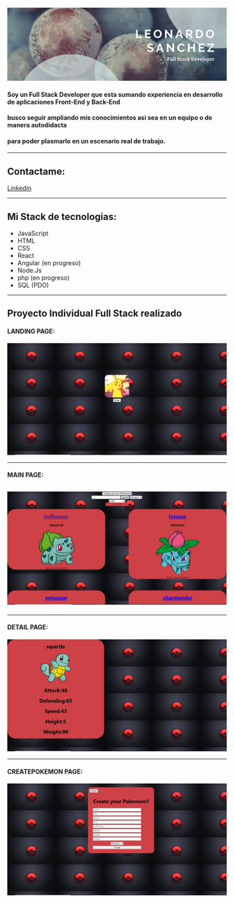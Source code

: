 ![Hola, mi nombre es Leonardo Sánchez y soy FullStack Developer](https://github.com/Leonardo200298/Leonardo200298/blob/main/src/Leonardosanchez.png)

#### Soy un Full Stack Developer que esta sumando experiencia en desarrollo de aplicaciones Front-End y Back-End
#### busco seguir ampliando mis conocimientos asi sea en un equipo o de manera autodidacta 
#### para poder plasmarlo en un escenario real de trabajo.

---

## Contactame:

[Linkedin](https://www.linkedin.com/in/leonardo-s%C3%A1nchez-603648210/)

---

## Mi Stack de tecnologias:

- JavaScript
- HTML
- CSS
- React
- Angular (en progreso)
- Node.Js
- php (en progreso)
- SQL (PDO)

---

## Proyecto Individual Full Stack realizado

#### LANDING PAGE:

![Landing Page](./src/LandingPage.jpg)

---

#### MAIN PAGE:

## ![Main Page](./src/MainPage.jpg)

---

#### DETAIL PAGE:

![Detail Page](./src/Details.jpg)

---


#### CREATEPOKEMON PAGE:

![CreateActivity Page](./src/CreatePokemon.jpg)
